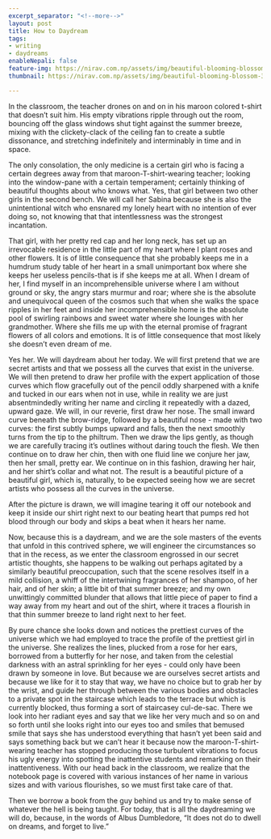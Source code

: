 ```yaml
---
excerpt_separator: "<!--more-->"
layout: post
title: How to Daydream
tags:
- writing
- daydreams
enableNepali: false
feature-img: https://nirav.com.np/assets/img/beautiful-blooming-blossom-374134.jpg
thumbnail: https://nirav.com.np/assets/img/beautiful-blooming-blossom-374134.jpg

---
```

In the classroom, the teacher drones on and on in his maroon colored t-shirt that doesn’t suit him. His empty vibrations ripple through out the room, bouncing off the glass windows shut tight against the summer breeze, mixing with the clickety-clack of the ceiling fan to create a subtle dissonance, and stretching indefinitely and interminably in time and in space.

<!--more-->

The only consolation, the only medicine is a certain girl who is facing a certain degrees away from that maroon-T-shirt-wearing teacher; looking into the window-pane with a certain temperament; certainly thinking of beautiful thoughts about who knows what. Yes, that girl between two other girls in the second bench. We will call her Sabina because she is also the unintentional witch who ensnared my lonely heart with no intention of ever doing so, not knowing that that intentlessness was the strongest incantation.

That girl, with her pretty red cap and her long neck, has set up an irrevocable residence in the little part of my heart where I plant roses and other flowers. It is of little consequence that she probably keeps me in a humdrum study table of her heart in a small unimportant box where she keeps her useless pencils-that is if she keeps me at all. When I dream of her, I find myself in an incomprehensible universe where I am without ground or sky, the angry stars murmur and roar; where she is the absolute and unequivocal queen of the cosmos such that when she walks the space ripples in her feet and inside her incomprehensible home is the absolute pool of swirling rainbows and sweet water where she lounges with her grandmother. Where she fills me up with the eternal promise of fragrant flowers of all colors and emotions. It is of little consequence that most likely she doesn’t even dream of me.

Yes her. We will daydream about her today. We will first pretend that we are secret artists and that we possess all the curves that exist in the universe. We will then pretend to draw her profile with the expert application of those curves which flow gracefully out of the pencil oddly sharpened with a knife and tucked in our ears when not in use, while in reality we are just absentmindedly writing her name and circling it repeatedly with a dazed, upward gaze. We will, in our reverie, first draw her nose. The small inward curve beneath the brow-ridge, followed by a beautiful nose - made with two curves: the first subtly bumps upward and falls, then the next smoothly turns from the tip to the philtrum. Then we draw the lips gently, as though we are carefully tracing it’s outlines without daring touch the flesh. We then continue on to draw her chin, then with one fluid line we conjure her jaw, then her small, pretty ear. We continue on in this fashion, drawing her hair, and her shirt’s collar and what not. The result is a beautiful picture of a beautiful girl, which is, naturally, to be expected seeing how we are secret artists who possess all the curves in the universe.

After the picture is drawn, we will imagine tearing it off our notebook and keep it inside our shirt right next to our beating heart that pumps red hot blood through our body and skips a beat when it hears her name.

Now, because this is a daydream, and we are the sole masters of the events that unfold in this contrived sphere, we will engineer the circumstances so that in the recess, as we enter the classroom engrossed in our secret artistic thoughts, she happens to be walking out perhaps agitated by a similarly beautiful preoccupation, such that the scene resolves itself in a mild collision, a whiff of the intertwining fragrances of her shampoo, of her hair, and of her skin; a little bit of that summer breeze; and my own unwittingly committed blunder that allows that little piece of paper to find a way away from my heart and out of the shirt, where it traces a flourish in that thin summer breeze to land right next to her feet.

By pure chance she looks down and notices the prettiest curves of the universe which we had employed to trace the profile of the prettiest girl in the universe. She realizes the lines, plucked from a rose for her ears, borrowed from a butterfly for her nose, and taken from the celestial darkness with an astral sprinkling for her eyes - could only have been drawn by someone in love. But because we are ourselves secret artists and because we like for it to stay that way, we have no choice but to grab her by the wrist, and guide her through between the various bodies and obstacles to a private spot in the staircase which leads to the terrace but which is currently blocked, thus forming a sort of staircasey cul-de-sac. There we look into her radiant eyes and say that we like her very much and so on and so forth until she looks right into our eyes too and smiles that bemused smile that says she has understood everything that hasn’t yet been said and says something back but we can’t hear it because now the maroon-T-shirt-wearing teacher has stopped producing those turbulent vibrations to focus his ugly energy into spotting the inattentive students and remarking on their inattentiveness. With our head back in the classroom, we realize that the notebook page is covered with various instances of her name in various sizes and with various flourishes, so we must first take care of that.

Then we borrow a book from the guy behind us and try to make sense of whatever the hell is being taught. For today, that is all the daydreaming we will do, because, in the words of Albus Dumbledore, “It does not do to dwell on dreams, and forget to live.”